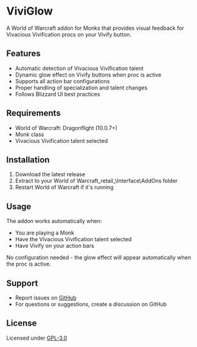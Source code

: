 # ViviGlow

A World of Warcraft addon for Monks that provides visual feedback for Vivacious Vivification procs on your Vivify button.

## Features
- Automatic detection of Vivacious Vivification talent
- Dynamic glow effect on Vivify buttons when proc is active
- Supports all action bar configurations
- Proper handling of specialization and talent changes
- Follows Blizzard UI best practices

## Requirements
- World of Warcraft: Dragonflight (10.0.7+)
- Monk class
- Vivacious Vivification talent selected

## Installation
1. Download the latest release
2. Extract to your World of Warcraft\_retail_\Interface\AddOns folder
3. Restart World of Warcraft if it's running

## Usage
The addon works automatically when:
- You are playing a Monk
- Have the Vivacious Vivification talent selected
- Have Vivify on your action bars

No configuration needed - the glow effect will appear automatically when the proc is active.

## Support
- Report issues on [GitHub](https://github.com/Vaxzen/ViviGlow/issues)
- For questions or suggestions, create a discussion on GitHub

## License
Licensed under [GPL-3.0](LICENSE.md) 
